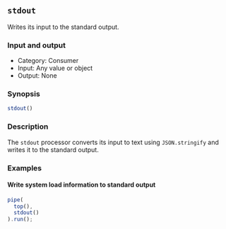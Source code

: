## `stdout`

Writes its input to the standard output.

### Input and output

* Category: Consumer
* Input: Any value or object
* Output: None

### Synopsis

```js
stdout()
```

### Description

The `stdout` processor converts its input to text using `JSON.stringify` and writes it to the standard output.

### Examples

<!-- example-begin -->
#### Write system load information to standard output

```js
pipe(
  top(),
  stdout()
).run();
```
<!-- example-end -->
